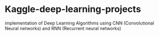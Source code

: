 # Kaggle-deep-learning-projects
 implementation of Deep Learning Algorithms using CNN (Convolutional Neural networks)
 and RNN (Recurrent neural networks)
